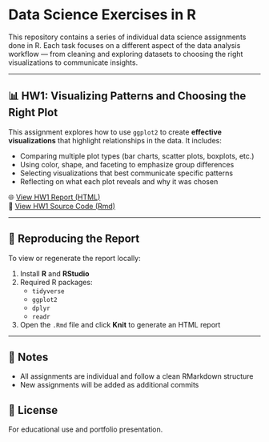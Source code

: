 # Data Science Exercises in R

This repository contains a series of individual data science assignments done in R. Each task focuses on a different aspect of the data analysis workflow — from cleaning and exploring datasets to choosing the right visualizations to communicate insights.

---

## 📊 HW1: Visualizing Patterns and Choosing the Right Plot

This assignment explores how to use `ggplot2` to create **effective visualizations** that highlight relationships in the data. It includes:
- Comparing multiple plot types (bar charts, scatter plots, boxplots, etc.)
- Using color, shape, and faceting to emphasize group differences
- Selecting visualizations that best communicate specific patterns
- Reflecting on what each plot reveals and why it was chosen

🌐 [View HW1 Report (HTML)](HW1.html)  
📄 [View HW1 Source Code (Rmd)](HW1.Rmd)

---

## 🔧 Reproducing the Report

To view or regenerate the report locally:

1. Install **R** and **RStudio**
2. Required R packages:
   - `tidyverse`
   - `ggplot2`
   - `dplyr`
   - `readr`
3. Open the `.Rmd` file and click **Knit** to generate an HTML report

---

## 📌 Notes

- All assignments are individual and follow a clean RMarkdown structure
- New assignments will be added as additional commits

## 📄 License

For educational use and portfolio presentation.
